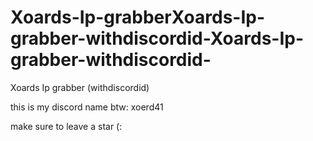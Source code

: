 # Xoards-Ip-grabberXoards-Ip-grabber-withdiscordid-Xoards-Ip-grabber-withdiscordid-
Xoards Ip grabber (withdiscordid)


this is my discord name btw: xoerd41



make sure to leave a star (:
